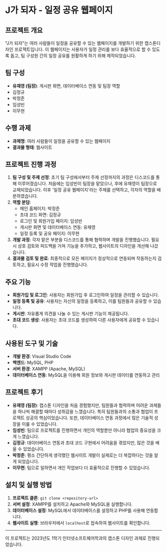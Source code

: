 # J가 되자 - 일정 공유 웹페이지

## 프로젝트 개요
"J가 되자"는 여러 사람들이 일정을 공유할 수 있는 웹페이지를 개발하기 위한 캡스톤디자인 프로젝트입니다. 이 웹페이지는 사용자가 일정 관리를 보다 효율적으로 할 수 있도록 돕고, 팀 구성원 간의 일정 공유를 원활하게 하기 위해 제작되었습니다.

## 팀 구성
- **유재영 (팀장)**: 게시판 화면, 데이터베이스 연동 및 팀장 역할
- 김정규
- 박정준
- 임성빈
- 이무현

## 수행 과제
- **과제명**: 여러 사람들이 일정을 공유할 수 있는 웹페이지
- **결과물 형태**: 웹사이트

## 프로젝트 진행 과정
1. **팀 구성 및 주제 선정**: 초기 팀 구성에서부터 주제 선정까지의 과정은 디스코드를 통해 이루어졌습니다. 처음에는 임성빈이 팀장을 맡았으나, 후에 유재영이 팀장으로 교체되었습니다. 이후 '일정 공유 웹페이지'라는 주제를 선택하고, 각자의 역할을 배분하였습니다.
2. **역할 분담**:
   - 메인 홈페이지: 박정준
   - 초대 코드 화면: 김정규
   - 로그인 및 회원가입 페이지: 임성빈
   - 게시판 화면 및 데이터베이스 연동: 유재영
   - 일정 등록 및 공유 페이지: 이무현
3. **개발 과정**: 각자 맡은 부분을 디스코드를 통해 협력하며 개발을 진행했습니다. 필요시 상호 검토와 피드백을 거쳐 기능을 추가하고, 웹사이트의 디자인을 개선해 나갔습니다.
4. **결과물 검토 및 완료**: 최종적으로 모든 페이지가 정상적으로 연동되며 작동하는지 검토하고, 필요시 수정 작업을 진행했습니다. 

## 주요 기능
- **회원가입 및 로그인**: 사용자는 회원가입 후 로그인하여 일정을 관리할 수 있습니다.
- **일정 등록 및 공유**: 사용자는 자신의 일정을 등록하고, 이를 팀원들과 공유할 수 있습니다.
- **게시판**: 자유롭게 의견을 나눌 수 있는 게시판 기능이 제공됩니다.
- **초대 코드 생성**: 사용자는 초대 코드를 생성하여 다른 사용자에게 공유할 수 있습니다.

## 사용된 도구 및 기술
- **개발 환경**: Visual Studio Code
- **백엔드**: MySQL, PHP
- **서버 환경**: XAMPP (Apache, MySQL)
- **데이터베이스 연동**: MySQL을 이용해 회원 정보와 게시판 데이터를 연동하고 관리

## 프로젝트 후기
- **유재영 (팀장)**: 캡스톤 디자인을 처음 경험했지만, 팀원들과 협력하며 어려운 과제들을 하나씩 해결할 때마다 성취감을 느꼈습니다. 특히 팀원들과의 소통과 협업이 프로젝트 성공의 핵심이었습니다. 또한, 데이터베이스 연동 과정에서 많은 기술적 성장을 이룰 수 있었습니다.
- **임성빈**: 팀으로 프로젝트를 진행하면서 개인의 역할뿐만 아니라 협업의 중요성을 크게 느꼈습니다. 
- **김정규**: 데이터베이스 연동과 초대 코드 구현에서 어려움을 겪었지만, 많은 것을 배울 수 있었습니다.
- **박정준**: 평소 간단하게 생각했던 웹사이트 개발이 실제로는 더 복잡하다는 것을 알게 되었습니다.
- **이무현**: 팀으로 일하면서 개인 작업보다 더 효율적으로 진행할 수 있었습니다.

## 설치 및 실행 방법
1. **프로젝트 클론**: `git clone <repository-url>`
2. **서버 설정**: XAMPP를 설치하고 Apache와 MySQL을 실행합니다.
3. **데이터베이스 설정**: MySQL에서 데이터베이스를 설정하고 PHP를 사용해 연동합니다.
4. **웹사이트 실행**: 브라우저에서 `localhost`로 접속하여 웹사이트를 확인합니다.

---

이 프로젝트는 2023년도 1학기 인터넷소프트웨어학과의 캡스톤 디자인 과제로 진행되었습니다.
